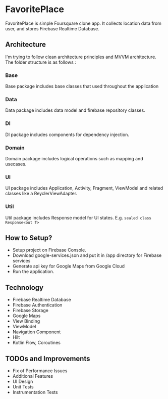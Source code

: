 # FavoritePlace

FavoritePlace is simple Foursquare clone app. It collects location data from user, and stores Firebase Realtime Database. 

## Architecture

I'm trying to follow clean architecture principles and MVVM architecture. The folder structure is as follows : 

### Base
Base package includes base classes that used throughout the application
 

### Data
Data package includes data model and firebase repository classes.


### DI
DI package includes components for dependency injection.

### Domain
Domain package includes logical operations such as mapping and usecases.

### UI
UI package includes Application, Activity, Fragment, ViewModel and related classes like a ReyclerViewAdapter.

### Util
Util package includes Response model for UI states. E.g. ```sealed class Response<out T> ```

## How to Setup?
* Setup project on Firebase Console.
* Download google-services.json and put it in /app directory for Firebase services
* Generate api key for Google Maps from Google Cloud
* Run the application.



## Technology

* Firebase Realtime Database
* Firebase Authentication
* Firebase Storage
* Google Maps
* View Binding
* ViewModel
* Navigation Component
* Hilt
* Kotlin Flow, Coroutines

## TODOs and Improvements
* Fix of Performance Issues
* Additional Features
* UI Design
* Unit Tests
* Instrumentation Tests




